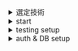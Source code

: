 <details>
<summary>選定技術</summary>
<h4>プログラミング言語</h4>
TypeScript

<h4>フレームワーク</h4>
Next.js

<h4>認証・認可</h4>
clerk

<h4>DB</h4>
supabase(pgsql)

<h4>ORM</h4>
prisma

<h4>テストフレームワーク</h4>
Vitest

<h4>API モック</h4>
msw

<h4>データ通信</h4>
axios

<h4>スタイル</h4>
tailwind css

<h4>コードスタイル</h4>
eslint,prettier

<h4>CI</h4>
github actions

<h4>デプロイ</h4>
vercel

</details>

<details>
<summary>start</summary>
node
20.12.2

next.js 15.1.0

```
npx create-next-app@latest
```

</details>
<details>
<summary>testing setup</summary>
<h2>Vitest インストール</h2>

```
npm install -D vitest @vitejs/plugin-react jsdom @testing-library/react @testing-library/dom
```

<p>vitest.config.ts</p>

```
import { defineConfig } from 'vitest/config'
import react from '@vitejs/plugin-react'

export default defineConfig({
    plugins: [react()],
    test: {
    environment: 'jsdom',
    },
})
```

package.json に test コマンドを追加

```
{
    "scripts": {
        ...
        "test": "vitest"
    }
}

```

<p>カバレッジライブラリインストール</p>

```

npm i -D @vitest/coverage-v8

```

vitest.config.ts

```
import { defineConfig } from 'vitest/config'

export default defineConfig({
  test: {
    coverage: {
      provider: 'v8'
    },
  },
})
```

package.json

```
{
  "scripts": {
    ...
    "coverage": "vitest run --coverage"
  }
}
```

レポーターを追加

```
test: {
	environment: "jsdom",
	coverage: {
      //追加
	  reporter: ["text", "json-summary", "html"],
	  provider: "v8",
	},
},

```

カバレッジ対象外を指定

```
coverage: {
	reporter: ["text", "json-summary", "html"],
	provider: "v8",
    //追加
	exclude: [
		"lib/**/*",
		"**/*.test.tsx",
		".next",
		"next.config.js",
		"postcss.config.js",
		"tailwind.config.ts",
		"vitest.config.ts",
	],
	reportOnFailure: true,
},
```

参考資料<br/>
Next.js×Vitest に関して  
https://ja.next-community-docs.dev/docs/app/building-your-application/testing/vitest

カバレッジに関して  
https://vitest.dev/guide/coverage

カバレッジレポーターに関して  
https://github.com/marketplace/actions/vitest-coverage-report

## msv インストール

```
npm install msw@latest --save-dev
```

handler でインターセプトするリクエストとモックデータを定義  
↓  
hello.tsx のテストコードで利用

参考資料  
msw  
https://mswjs.io/docs/getting-started

setupserver  
https://mswjs.io/docs/api/setup-server/

## CI

test,codecheck job を定義し、プルリクエスト作成時に実行。coverage の視覚情報も見れるようにする

![](/public/coverage.png)

</details>

<details>
<summary>auth & DB setup</summary>

```
npm install @clerk/nextjs
```

env ファイルへ提供された環境変数をセット

middleware.ts に api を監視させる

```
matcher: [
    // Skip Next.js internals and all static files, unless found in search params
    '/((?!_next|[^?]*\\.(?:html?|css|js(?!on)|jpe?g|webp|png|gif|svg|ttf|woff2?|ico|csv|docx?|xlsx?|zip|webmanifest)).*)',
    // Always run for API routes
    '/(api|trpc)(.*)',
  ],
```

layout.tsx で clerk provider を設定

```
<ClerkProvider></ClerkProvider>
```

↓  
clerk dashboard で webhook を定義する。（https のみ使えるため、ngrok で簡易デプロイする）  
↓  
webhook を作成すると`SIGNING_SECRET`が発行されるため環境変数として定義

## prisma インストール

```
npm install prisma --save-dev
```

スキーマファイル生成

```
npx prisma init
```

ユーザースキーマ定義

```
model User {
  id            String    @id @default(cuid())
  clerkId       String    @unique
  username      String?
  name          String?
  bio           String?
  image         String?
  createdAt     DateTime  @default(now())
  updatedAt     DateTime  @updatedAt
  email         String    @unique
}
```

↓  
supabase で DB を作成し、環境変数に DB URL を記載

マイグレート

```
npx prisma migrate dev --name init
```

svix install

```
svix
```

参考資料

clerk×Next.js に関して  
https://clerk.com/docs/quickstarts/nextjs

prisma  
https://www.prisma.io/docs/orm/tools/prisma-cli#installation

prisma×Next.js に関して
https://vercel.com/guides/nextjs-prisma-postgres

prisma migrate  
https://www.prisma.io/docs/getting-started/setup-prisma/start-from-scratch/relational-databases/using-prisma-migrate-typescript-postgresql

prisma best practice  
https://www.prisma.io/docs/orm/more/help-and-troubleshooting/help-articles/nextjs-prisma-client-dev-practices

</details>
